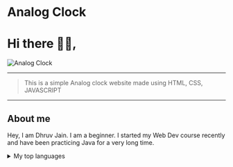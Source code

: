 # Analog Clock

# Hi there 👋🏻,

<picture>
 <source media="(prefers-color-scheme: dark)" srcset="https://github.com/dhruvkjain/analog_clock/assets/138356622/ccbb712d-8e50-4d81-9c4c-d2238a5b4932"
">
 <source media="(prefers-color-scheme: light)" srcset="https://github.com/dhruvkjain/analog_clock/assets/138356622/d1003df4-f6e4-4737-adf7-4617bd7aeb08"
">
 <img alt="Analog Clock" src="https://github.com/dhruvkjain/analog_clock/assets/138356622/eb4c454d-282c-4e7e-b517-cba0c0e351b2"
">
</picture>

---
> This is a simple Analog clock website made using HTML, CSS, JAVASCRIPT 
---

## About me
Hey, I am Dhruv Jain. I am a beginner. I started my Web Dev course recently and have been practicing Java for a very long time.

<details>
<summary>My top languages</summary>

> JAVA, HTML, CSS, JAVASCRIPT
 
</details>
